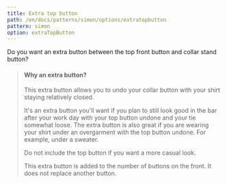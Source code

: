 ```yaml
---
title: Extra top button
path: /en/docs/patterns/simon/options/extratopbutton
pattern: simon
option: extraTopButton
---
```


Do you want an extra button between the top front button and collar stand button?

> #### Why an extra button?
> 
> This extra button allows you to undo your collar button with your shirt staying relatively closed.
> 
> It's an extra button you'll want if you plan to still look good in the bar after your work day with your top button undone and your tie somewhat loose. The extra button is also great if you are wearing your shirt under an overgarment with the top button undone. For example, under a sweater.
> 
> Do not include the top button if you want a more casual look.
> 
> This extra button is added to the number of buttons on the front. It does not replace another button.